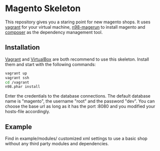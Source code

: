 # Magento Skeleton

This repository gives you a staring point for new magento shops. It uses
[vagrant](http://www.vagrantup.com/) for your virtual machine,
[n98-magerun](http://netz98.github.io/n98-magerun/) to install magento and
[composer](http://getcomposer.org/) as the dependency management tool.

## Installation

[Vagrant](http://www.vagrantup.com/) and
[VirtualBox](https://www.virtualbox.org/) are both recommend to use this
skeleton. Install them and start with the following commands:

```bash
vagrant up
vagrant ssh
cd /vagrant
n98.phar install
```

Enter the credentials to the database connections. The default database name is
"magento", the username "root" and the password "dev". You can choose the base
url as long as it has the port :8080 and you modified your hosts-file
accordingly.

## Example

Find in example/modules/ customized xml settings to use a basic shop without
any third party modules and dependencies.
